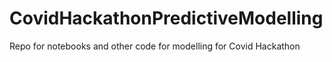 # CovidHackathonPredictiveModelling
Repo for notebooks and other code for modelling for Covid Hackathon 
